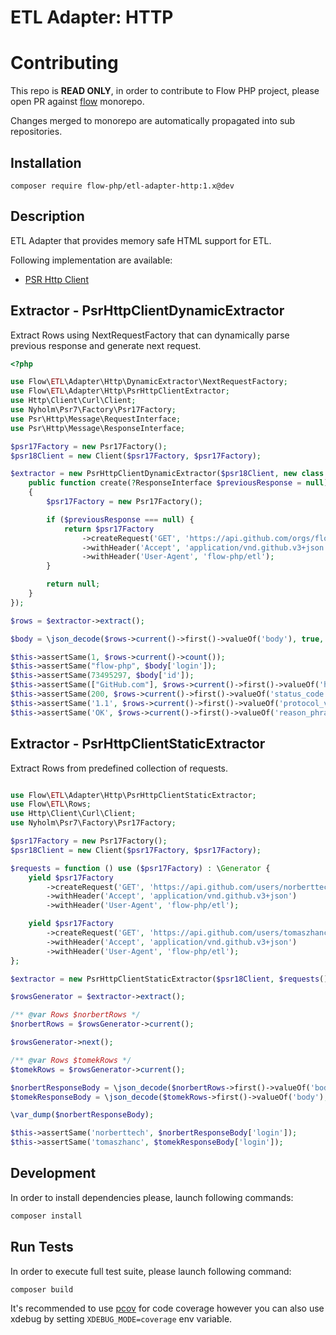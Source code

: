 # ETL Adapter: HTTP

# Contributing

This repo is **READ ONLY**, in order to contribute to Flow PHP project, please
open PR against [flow](https://github.com/flow-php/flow) monorepo.

Changes merged to monorepo are automatically propagated into sub repositories.

## Installation

```
composer require flow-php/etl-adapter-http:1.x@dev
```

## Description

ETL Adapter that provides memory safe HTML support for ETL.

Following implementation are available:
- [PSR Http Client](https://github.com/php-fig/http-client)

## Extractor - PsrHttpClientDynamicExtractor

Extract Rows using NextRequestFactory that can dynamically parse previous response and generate next request.

```php
<?php

use Flow\ETL\Adapter\Http\DynamicExtractor\NextRequestFactory;
use Flow\ETL\Adapter\Http\PsrHttpClientExtractor;
use Http\Client\Curl\Client;
use Nyholm\Psr7\Factory\Psr17Factory;
use Psr\Http\Message\RequestInterface;
use Psr\Http\Message\ResponseInterface;

$psr17Factory = new Psr17Factory();
$psr18Client = new Client($psr17Factory, $psr17Factory);

$extractor = new PsrHttpClientDynamicExtractor($psr18Client, new class implements NextRequestFactory {
    public function create(?ResponseInterface $previousResponse = null): ?RequestInterface
    {
        $psr17Factory = new Psr17Factory();

        if ($previousResponse === null) {
            return $psr17Factory
                ->createRequest('GET', 'https://api.github.com/orgs/flow-php')
                ->withHeader('Accept', 'application/vnd.github.v3+json')
                ->withHeader('User-Agent', 'flow-php/etl');
        }

        return null;
    }
});

$rows = $extractor->extract();

$body = \json_decode($rows->current()->first()->valueOf('body'), true, 512, JSON_THROW_ON_ERROR);

$this->assertSame(1, $rows->current()->count());
$this->assertSame("flow-php", $body['login']);
$this->assertSame(73495297, $body['id']);
$this->assertSame(["GitHub.com"], $rows->current()->first()->valueOf('headers')['Server']);
$this->assertSame(200, $rows->current()->first()->valueOf('status_code'));
$this->assertSame('1.1', $rows->current()->first()->valueOf('protocol_version'));
$this->assertSame('OK', $rows->current()->first()->valueOf('reason_phrase'));
```

## Extractor - PsrHttpClientStaticExtractor

Extract Rows from predefined collection of requests. 

```php 

use Flow\ETL\Adapter\Http\PsrHttpClientStaticExtractor;
use Flow\ETL\Rows;
use Http\Client\Curl\Client;
use Nyholm\Psr7\Factory\Psr17Factory;

$psr17Factory = new Psr17Factory();
$psr18Client = new Client($psr17Factory, $psr17Factory);

$requests = function () use ($psr17Factory) : \Generator {
    yield $psr17Factory
        ->createRequest('GET', 'https://api.github.com/users/norberttech')
        ->withHeader('Accept', 'application/vnd.github.v3+json')
        ->withHeader('User-Agent', 'flow-php/etl');

    yield $psr17Factory
        ->createRequest('GET', 'https://api.github.com/users/tomaszhanc')
        ->withHeader('Accept', 'application/vnd.github.v3+json')
        ->withHeader('User-Agent', 'flow-php/etl');
};

$extractor = new PsrHttpClientStaticExtractor($psr18Client, $requests());

$rowsGenerator = $extractor->extract();

/** @var Rows $norbertRows */
$norbertRows = $rowsGenerator->current();

$rowsGenerator->next();

/** @var Rows $tomekRows */
$tomekRows = $rowsGenerator->current();

$norbertResponseBody = \json_decode($norbertRows->first()->valueOf('body'), true, 512, JSON_THROW_ON_ERROR);
$tomekResponseBody = \json_decode($tomekRows->first()->valueOf('body'), true, 512, JSON_THROW_ON_ERROR);

\var_dump($norbertResponseBody);

$this->assertSame('norberttech', $norbertResponseBody['login']);
$this->assertSame('tomaszhanc', $tomekResponseBody['login']);
```
## Development

In order to install dependencies please, launch following commands:

```bash
composer install
```

## Run Tests

In order to execute full test suite, please launch following command:

```bash
composer build
```

It's recommended to use [pcov](https://pecl.php.net/package/pcov) for code coverage however you can also use
xdebug by setting `XDEBUG_MODE=coverage` env variable.
